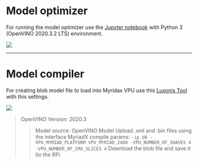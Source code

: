 # Model optimizer

For running the model optimizer use the [Jupyter notebook](https://github.com/precision-sustainable-ag/OpenCV_Competition2021/blob/master/6_CNN_Model_Training/Model_Optimizer/Optimizer_Benchmark-BenchBot.ipynb) with Python 3 (OpenVINO 2020.3.2 LTS) environment.

![](https://lh4.googleusercontent.com/q8GmA_jSUmxk7_1zc9UXgb_u-RI1a6ZxpCYGPrAnYCzDAyOJOZYJR81vieTYIFYF6K2qBvlyvEe3QJYWJYE6rrc1HhcW2ZMf12PY1712d9cPVloyHt_tfsooWDZWm2nPFcnSZfNb)

---

# Model compiler

For creating blob model file to load into Myridax VPU use this [Luxonis Tool](http://luxonis.com:8080/) with this settings.

![](https://lh3.googleusercontent.com/OJkuXAX2JJnbfEhFosDeKJbp8BiQPK2ZzWIgf25pkWO3WjzraQg8OvNpvlc8coqsVlPqWV9eIMBhyPi6OulKhPyk0K6JLvtziXi4ehdsBrBIw6L2rw426RnAKBr7Eg-_q9ih1S8k)

> OpenVINO Version: 2020.3
>> Model source: OpenVINO Model
>> Upload .xml and .bin files using the interface
>> MyriadX compile params: `-ip U8 -VPU_MYRIAD_PLATFORM VPU_MYRIAD_2480 -VPU_NUMBER_OF_SHAVES 4 -VPU_NUMBER_OF_CMX_SLICES 4`
>> Download the blob file and save it ito the RPi


